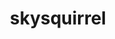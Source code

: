 ---
title: skysquirrel
layout: default
modal-id: 3
img: skysquirrel.png
alt: image-alt=
description: 
---